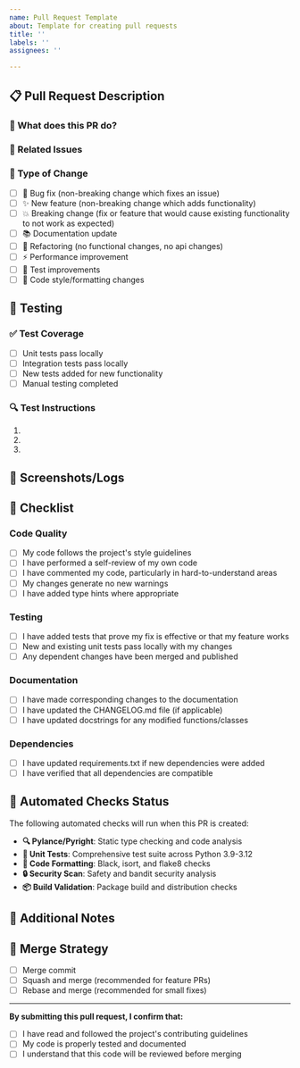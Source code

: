 ```yaml
---
name: Pull Request Template
about: Template for creating pull requests
title: ''
labels: ''
assignees: ''

---
```


## 📋 Pull Request Description

### 🎯 What does this PR do?
<!-- Briefly describe what changes this PR introduces -->

### 🔗 Related Issues
<!-- Link any related issues using: Fixes #123, Closes #456, Related to #789 -->

### 🚀 Type of Change
<!-- Mark the relevant option with an "x" -->
- [ ] 🐛 Bug fix (non-breaking change which fixes an issue)
- [ ] ✨ New feature (non-breaking change which adds functionality)
- [ ] 💥 Breaking change (fix or feature that would cause existing functionality to not work as expected)
- [ ] 📚 Documentation update
- [ ] 🔧 Refactoring (no functional changes, no api changes)
- [ ] ⚡ Performance improvement
- [ ] 🧪 Test improvements
- [ ] 🎨 Code style/formatting changes

## 🧪 Testing

### ✅ Test Coverage
<!-- Describe the tests you ran to verify your changes -->
- [ ] Unit tests pass locally
- [ ] Integration tests pass locally
- [ ] New tests added for new functionality
- [ ] Manual testing completed

### 🔍 Test Instructions
<!-- Provide step-by-step instructions for testing this PR -->
1. 
2. 
3. 

## 📸 Screenshots/Logs
<!-- If applicable, add screenshots or logs to help explain your changes -->

## 🏁 Checklist

### Code Quality
- [ ] My code follows the project's style guidelines
- [ ] I have performed a self-review of my own code
- [ ] I have commented my code, particularly in hard-to-understand areas
- [ ] My changes generate no new warnings
- [ ] I have added type hints where appropriate

### Testing
- [ ] I have added tests that prove my fix is effective or that my feature works
- [ ] New and existing unit tests pass locally with my changes
- [ ] Any dependent changes have been merged and published

### Documentation
- [ ] I have made corresponding changes to the documentation
- [ ] I have updated the CHANGELOG.md file (if applicable)
- [ ] I have updated docstrings for any modified functions/classes

### Dependencies
- [ ] I have updated requirements.txt if new dependencies were added
- [ ] I have verified that all dependencies are compatible

## 🤖 Automated Checks Status

The following automated checks will run when this PR is created:

- **🔍 Pylance/Pyright**: Static type checking and code analysis
- **🧪 Unit Tests**: Comprehensive test suite across Python 3.9-3.12
- **🎨 Code Formatting**: Black, isort, and flake8 checks
- **🔒 Security Scan**: Safety and bandit security analysis
- **📦 Build Validation**: Package build and distribution checks

## 📝 Additional Notes
<!-- Add any additional notes, concerns, or considerations here -->

## 🔄 Merge Strategy
<!-- Indicate preferred merge strategy -->
- [ ] Merge commit
- [ ] Squash and merge (recommended for feature PRs)
- [ ] Rebase and merge (recommended for small fixes)

---

**By submitting this pull request, I confirm that:**
- [ ] I have read and followed the project's contributing guidelines
- [ ] My code is properly tested and documented
- [ ] I understand that this code will be reviewed before merging
